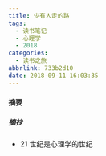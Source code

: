 ```yaml
---
title: 少有人走的路
tags:
  - 读书笔记
  - 心理学
  - 2018
categories:
  - 读书之旅
abbrlink: 733b2d10
date: 2018-09-11 16:03:35
---
```


#### <span id="JumpToTop">摘要</span>



<!-- more -->

##### 摘抄

- 21 世纪是心理学的世纪